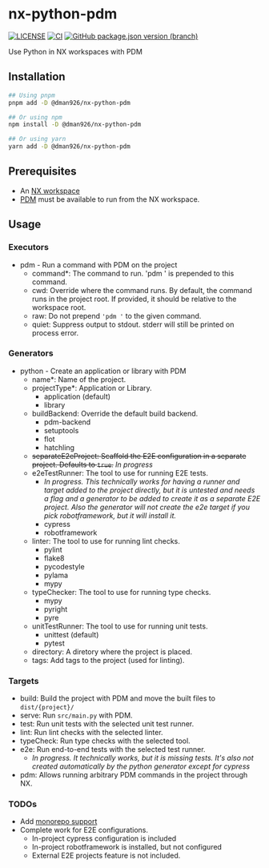 # nx-python-pdm

[![LICENSE](https://img.shields.io/badge/license-MIT-green)](https://github.com/dman926/nx-python-pdm/blob/main/LICENSE)
[![CI](https://github.com/dman926/nx-python-pdm/actions/workflows/ci.yml/badge.svg)](https://github.com/dman926/nx-python-pdm/actions/workflows/ci.yml)
[![GitHub package.json version (branch)](https://img.shields.io/github/package-json/v/dman926/nx-python-pdm/main)](https://github.com/dman926/nx-python-pdm/blob/main/package.json)

Use Python in NX workspaces with PDM

## Installation

```bash
## Using pnpm
pnpm add -D @dman926/nx-python-pdm

## Or using npm
npm install -D @dman926/nx-python-pdm

## Or using yarn
yarn add -D @dman926/nx-python-pdm
```

## Prerequisites

- An [NX workspace](https://nx.dev/)
- [PDM](https://pdm.fming.dev/) must be available to run from the NX workspace.

## Usage

### Executors

- pdm - Run a command with PDM on the project
  - command\*: The command to run. 'pdm ' is prepended to this command.
  - cwd: Override where the command runs. By default, the command runs in the project root. If provided, it should be relative to the workspace root.
  - raw: Do not prepend `'pdm '` to the given command.
  - quiet: Suppress output to stdout. stderr will still be printed on process error.

### Generators

- python - Create an application or library with PDM
  - name\*: Name of the project.
  - projectType\*: Application or Library.
    - application (default)
    - library
  - buildBackend: Override the default build backend.
    - pdm-backend
    - setuptools
    - flot
    - hatchling
  - ~~separateE2eProject: Scaffold the E2E configuration in a separate project. Defaults to `true`.~~ _In progress_
  - e2eTestRunner: The tool to use for running E2E tests.
    - _In progress. This technically works for having a runner and target added to the project directly, but it is untested and needs a flag and a generator to be added to create it as a separate E2E project. Also the generator will not create the e2e target if you pick robotframework, but it will install it._
    - cypress
    - robotframework
  - linter: The tool to use for running lint checks.
    - pylint
    - flake8
    - pycodestyle
    - pylama
    - mypy
  - typeChecker: The tool to use for running type checks.
    - mypy
    - pyright
    - pyre
  - unitTestRunner: The tool to use for running unit tests.
    - unittest (default)
    - pytest
  - directory: A diretory where the project is placed.
  - tags: Add tags to the project (used for linting).

### Targets

- build: Build the project with PDM and move the built files to `dist/{project}/`
- serve: Run `src/main.py` with PDM.
- test: Run unit tests with the selected unit test runner.
- lint: Run lint checks with the selected linter.
- typeCheck: Run type checks with the selected tool.
- e2e: Run end-to-end tests with the selected test runner.
  - _In progress. It technically works, but it is missing tests. It's also not created automatically by the python generator except for cypress_
- pdm: Allows running arbitrary PDM commands in the project through NX.

### TODOs

- Add [monorepo support](https://pdm.fming.dev/latest/usage/advanced/#use-pdm-to-manage-a-monorepo)
- Complete work for E2E configurations.
  - In-project cypress configuration is included
  - In-project robotframework is installed, but not configured
  - External E2E projects feature is not included.
